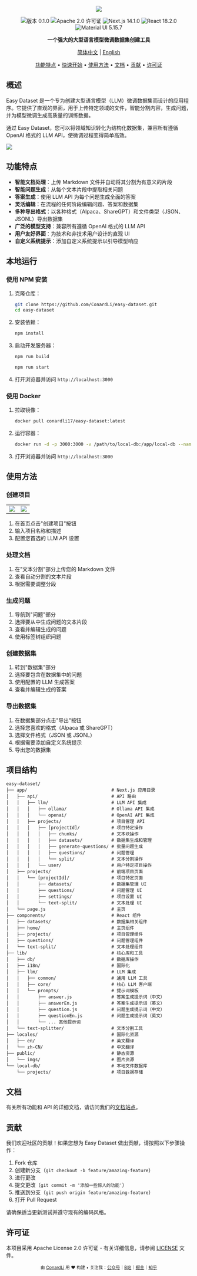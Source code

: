 <div align="center">

![](./public//imgs/bg2.png)

<img src="https://img.shields.io/badge/版本-0.1.0-blue.svg" alt="版本 0.1.0"/>
<img src="https://img.shields.io/badge/许可证-Apache--2.0-green.svg" alt="Apache 2.0 许可证"/>
<img src="https://img.shields.io/badge/Next.js-14.1.0-black" alt="Next.js 14.1.0"/>
<img src="https://img.shields.io/badge/React-18.2.0-61DAFB" alt="React 18.2.0"/>
<img src="https://img.shields.io/badge/MUI-5.15.7-007FFF" alt="Material UI 5.15.7"/>

**一个强大的大型语言模型微调数据集创建工具**

[简体中文](./README.zh-CN.md) | [English](./README.md)

[功能特点](#功能特点) • [快速开始](#快速开始) • [使用方法](#使用方法) • [文档](#文档) • [贡献](#贡献) • [许可证](#许可证)

</div>

## 概述

Easy Dataset 是一个专为创建大型语言模型（LLM）微调数据集而设计的应用程序。它提供了直观的界面，用于上传特定领域的文件，智能分割内容，生成问题，并为模型微调生成高质量的训练数据。

通过 Easy Dataset，您可以将领域知识转化为结构化数据集，兼容所有遵循 OpenAI 格式的 LLM API，使微调过程变得简单高效。


![](./public/imgs/cn-arc.png)

## 功能特点

- **智能文档处理**：上传 Markdown 文件并自动将其分割为有意义的片段
- **智能问题生成**：从每个文本片段中提取相关问题
- **答案生成**：使用 LLM API 为每个问题生成全面的答案
- **灵活编辑**：在流程的任何阶段编辑问题、答案和数据集
- **多种导出格式**：以各种格式（Alpaca、ShareGPT）和文件类型（JSON、JSONL）导出数据集
- **广泛的模型支持**：兼容所有遵循 OpenAI 格式的 LLM API
- **用户友好界面**：为技术和非技术用户设计的直观 UI
- **自定义系统提示**：添加自定义系统提示以引导模型响应

## 本地运行


### 使用 NPM 安装

1. 克隆仓库：
   ```bash
   git clone https://github.com/ConardLi/easy-dataset.git
   cd easy-dataset
   ```

2. 安装依赖：
   ```bash
   npm install
   ```

3. 启动开发服务器：
   ```bash
   npm run build

   npm run start
   ```

4. 打开浏览器并访问 `http://localhost:3000`

### 使用 Docker

1. 拉取镜像：
   ```bash
   docker pull conardli17/easy-dataset:latest
   ```

2. 运行容器：
   ```bash
   docker run -d -p 3000:3000 -v /path/to/local-db:/app/local-db --name easy-dataset conardli17/easy-dataset:latest
   ```

3. 打开浏览器并访问 `http://localhost:3000`

## 使用方法

### 创建项目

<table>
    <tr>
        <td><img src="./public/imgs/1.png"></td>
        <td><img src="./public/imgs/2.png"></td>
    </tr>
</table>

1. 在首页点击"创建项目"按钮
2. 输入项目名称和描述
3. 配置您首选的 LLM API 设置

### 处理文档

1. 在"文本分割"部分上传您的 Markdown 文件
2. 查看自动分割的文本片段
3. 根据需要调整分段

### 生成问题

1. 导航到"问题"部分
2. 选择要从中生成问题的文本片段
3. 查看并编辑生成的问题
4. 使用标签树组织问题

### 创建数据集

1. 转到"数据集"部分
2. 选择要包含在数据集中的问题
3. 使用配置的 LLM 生成答案
4. 查看并编辑生成的答案

### 导出数据集

1. 在数据集部分点击"导出"按钮
2. 选择您喜欢的格式（Alpaca 或 ShareGPT）
3. 选择文件格式（JSON 或 JSONL）
4. 根据需要添加自定义系统提示
5. 导出您的数据集

## 项目结构

```
easy-dataset/
├── app/                                # Next.js 应用目录
│   ├── api/                            # API 路由
│   │   ├── llm/                        # LLM API 集成
│   │   │   ├── ollama/                 # Ollama API 集成
│   │   │   └── openai/                 # OpenAI API 集成
│   │   ├── projects/                   # 项目管理 API
│   │   │   ├── [projectId]/            # 项目特定操作
│   │   │   │   ├── chunks/             # 文本块操作
│   │   │   │   ├── datasets/           # 数据集生成和管理
│   │   │   │   ├── generate-questions/ # 批量问题生成
│   │   │   │   ├── questions/          # 问题管理
│   │   │   │   └── split/              # 文本分割操作
│   │   │   └── user/                   # 用户特定项目操作
│   ├── projects/                       # 前端项目页面
│   │   └── [projectId]/                # 项目特定页面
│   │       ├── datasets/               # 数据集管理 UI
│   │       ├── questions/              # 问题管理 UI
│   │       ├── settings/               # 项目设置 UI
│   │       └── text-split/             # 文本处理 UI
│   └── page.js                         # 主页
├── components/                         # React 组件
│   ├── datasets/                       # 数据集相关组件
│   ├── home/                           # 主页组件
│   ├── projects/                       # 项目管理组件
│   ├── questions/                      # 问题管理组件
│   └── text-split/                     # 文本处理组件
├── lib/                                # 核心库和工具
│   ├── db/                             # 数据库操作
│   ├── i18n/                           # 国际化
│   ├── llm/                            # LLM 集成
│   │   ├── common/                     # 通用 LLM 工具
│   │   ├── core/                       # 核心 LLM 客户端
│   │   └── prompts/                    # 提示词模板
│   │       ├── answer.js               # 答案生成提示词（中文）
│   │       ├── answerEn.js             # 答案生成提示词（英文）
│   │       ├── question.js             # 问题生成提示词（中文）
│   │       ├── questionEn.js           # 问题生成提示词（英文）
│   │       └── ... 其他提示词
│   └── text-splitter/                  # 文本分割工具
├── locales/                            # 国际化资源
│   ├── en/                             # 英文翻译
│   └── zh-CN/                          # 中文翻译
├── public/                             # 静态资源
│   └── imgs/                           # 图片资源
└── local-db/                           # 本地文件数据库
    └── projects/                       # 项目数据存储
```

## 文档

有关所有功能和 API 的详细文档，请访问我们的[文档站点](https://github.com/ConardLi/easy-dataset/wiki)。

## 贡献

我们欢迎社区的贡献！如果您想为 Easy Dataset 做出贡献，请按照以下步骤操作：

1. Fork 仓库
2. 创建新分支（`git checkout -b feature/amazing-feature`）
3. 进行更改
4. 提交更改（`git commit -m '添加一些惊人的功能'`）
5. 推送到分支（`git push origin feature/amazing-feature`）
6. 打开 Pull Request

请确保适当更新测试并遵守现有的编码风格。

## 许可证

本项目采用 Apache License 2.0 许可证 - 有关详细信息，请参阅 [LICENSE](LICENSE) 文件。

<div align="center">
  <sub>由 <a href="https://github.com/ConardLi">ConardLi</a> 用 ❤️ 构建 • 关注我：<a href="https://mp.weixin.qq.com/s/ac9XWvVsaXpSH1HH2x4TRQ">公众号</a>｜<a href="https://space.bilibili.com/474921808">B站</a>｜<a href="https://juejin.cn/user/3949101466785709">掘金</a>｜<a href="https://www.zhihu.com/people/wen-ti-chao-ji-duo-de-xiao-qi">知乎</a></sub>
</div>
